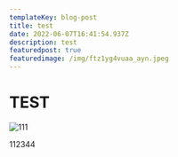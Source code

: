 ```yaml
---
templateKey: blog-post
title: test
date: 2022-06-07T16:41:54.937Z
description: test
featuredpost: true
featuredimage: /img/ftz1yg4vuaa_ayn.jpeg
---
```

# TEST

![111](/img/ftz1yg4vuaa_ayn.jpeg "111")

112344